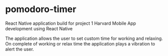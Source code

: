 # pomodoro-timer
React Native application build for project 1 Harvard Mobile App development using React Native

The application allows the user to set custom time for working and relaxing. On complete of working or relax time the application plays a vibration to alert the user.
